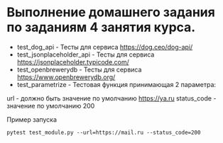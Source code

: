 # Выполнение домашнего задания по заданиям 4 занятия курса.

* test_dog_api - Тесты для сервиса https://dog.ceo/dog-api/
* test_jsonplaceholder_api - Тесты для сервиса https://jsonplaceholder.typicode.com/
* test_openbrewerydb - Тесты для сервиса https://www.openbrewerydb.org/
* test_parametrize - Тестовая функция принимающая 2 параметра:

url - должно быть значение по умолчанию https://ya.ru
status_code - значение по умолчанию 200 

Пример запуска 

```pytest test_module.py --url=https://mail.ru --status_code=200```
